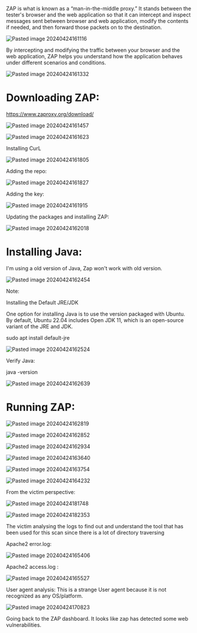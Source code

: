 ZAP is what is known as a “man-in-the-middle proxy.” It stands between the tester's browser and the web application so that it can intercept and inspect messages sent between browser and web application, modify the contents if needed, and then forward those packets on to the destination.

![Pasted image 20240424161116](https://github.com/lm3nitro/Projects/assets/55665256/b7946686-0ee5-4730-b63a-dfcab2af58e3)


By intercepting and modifying the traffic between your browser and the web application, ZAP helps you understand how the application behaves under different scenarios and conditions.

![Pasted image 20240424161332](https://github.com/lm3nitro/Projects/assets/55665256/491fb004-c9f1-4ef8-b5c5-d37c1cf9ce5c)



# Downloading ZAP:

https://www.zaproxy.org/download/

![Pasted image 20240424161457](https://github.com/lm3nitro/Projects/assets/55665256/0ed8a041-911a-48e8-8a8f-dfec01e18103)







![Pasted image 20240424161623](https://github.com/lm3nitro/Projects/assets/55665256/a957740d-aa71-44a3-a29f-0ac412d94cf9)


Installing CurL

![Pasted image 20240424161805](https://github.com/lm3nitro/Projects/assets/55665256/c6f78d5b-7d67-49e6-8c64-7564ae1b853f)


Adding the repo:

![Pasted image 20240424161827](https://github.com/lm3nitro/Projects/assets/55665256/80cb840b-a942-4602-80e8-8c9e3369aa96)

Adding the key:

![Pasted image 20240424161915](https://github.com/lm3nitro/Projects/assets/55665256/5d75ab7e-bbd4-48da-8bf8-c718bfad17b2)


Updating the packages  and installing ZAP:


![Pasted image 20240424162018](https://github.com/lm3nitro/Projects/assets/55665256/1370b8f3-4aeb-4375-bd20-7f83e911c97e)


# Installing Java:

I'm using a old version of Java, Zap won't work with old version.

![Pasted image 20240424162454](https://github.com/lm3nitro/Projects/assets/55665256/8d2e8ab3-13af-4ea7-8ff9-9fadbe47a9e8)



Note:

Installing the Default JRE/JDK

One option for installing Java is to use the version packaged with Ubuntu. By default, Ubuntu 22.04 includes Open JDK 11, which is an open-source variant of the JRE and JDK.



sudo apt install default-jre

![Pasted image 20240424162524](https://github.com/lm3nitro/Projects/assets/55665256/83bc0f1f-2c67-46b9-ba3d-086f3ccd3b5e)


Verify Java:

java -version

![Pasted image 20240424162639](https://github.com/lm3nitro/Projects/assets/55665256/c1eda971-a207-43bd-ae1a-76716087181f)


# Running ZAP:


![Pasted image 20240424162819](https://github.com/lm3nitro/Projects/assets/55665256/4335aa25-3afc-4b40-9a63-9f822338751f)


![Pasted image 20240424162852](https://github.com/lm3nitro/Projects/assets/55665256/e4c3b1eb-a59e-4785-8066-42c2f734f635)

![Pasted image 20240424162934](https://github.com/lm3nitro/Projects/assets/55665256/03cca604-3de9-4d92-8325-78bf723b6aba)




![Pasted image 20240424163640](https://github.com/lm3nitro/Projects/assets/55665256/ef5e0084-ff93-48df-996f-655d784e8cc0)


![Pasted image 20240424163754](https://github.com/lm3nitro/Projects/assets/55665256/2f46534b-4833-4a80-9b03-a00c9b67143f)

![Pasted image 20240424164232](https://github.com/lm3nitro/Projects/assets/55665256/2f7e80bd-d654-4c7a-a5f3-a2f04fd09bf8)



From the victim perspective:

![Pasted image 20240424181748](https://github.com/lm3nitro/Projects/assets/55665256/35ba6941-4847-4baa-8534-0c832a432827)


![Pasted image 20240424182353](https://github.com/lm3nitro/Projects/assets/55665256/20dd739f-b7f0-4bd2-b66c-157a06b42238)


The victim analysing the logs to find out and understand the tool that has been used for this scan since there is a lot of directory traversing 

Apache2 error.log:



![Pasted image 20240424165406](https://github.com/lm3nitro/Projects/assets/55665256/94ec6205-151d-4fd3-bc82-a0b7a496a328)


Apache2 access.log :


![Pasted image 20240424165527](https://github.com/lm3nitro/Projects/assets/55665256/ce5abbc3-fc2f-4b43-b967-ab040dd9951d)



User agent analysis:
This is a strange User agent because it is not recognized as any OS/platform. 



![Pasted image 20240424170823](https://github.com/lm3nitro/Projects/assets/55665256/a6816fc2-e022-47ac-ae7e-467c7fbec39d)

Going back to the ZAP dashboard. It looks like zap has detected some web vulnerabilities.


